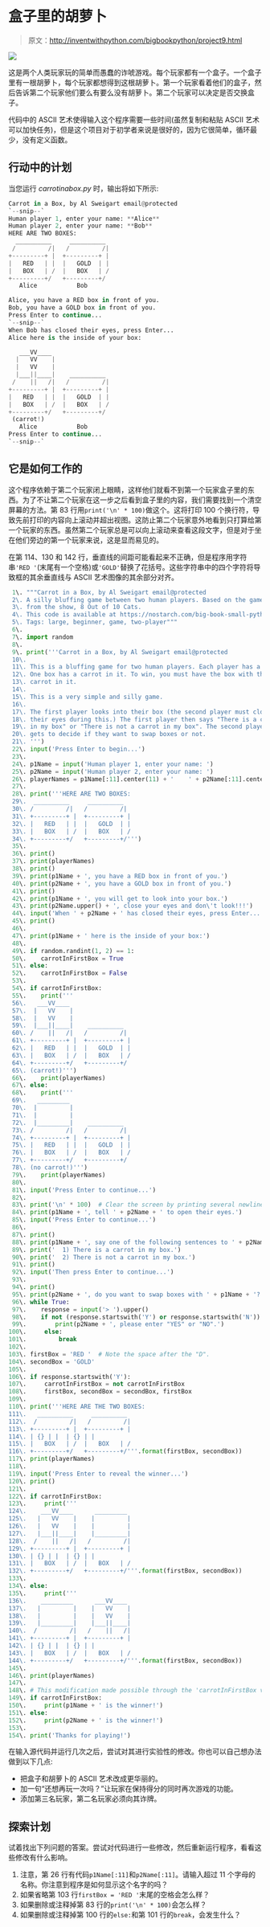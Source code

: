 # 盒子里的胡萝卜

> 原文：<http://inventwithpython.com/bigbookpython/project9.html>

![](img/9d995d63aaead72cad01120081eb8f75.png)

这是两个人类玩家玩的简单而愚蠢的诈唬游戏。每个玩家都有一个盒子。一个盒子里有一根胡萝卜，每个玩家都想得到这根胡萝卜。第一个玩家看着他们的盒子，然后告诉第二个玩家他们要么有要么没有胡萝卜。第二个玩家可以决定是否交换盒子。

代码中的 ASCII 艺术使得输入这个程序需要一些时间(虽然复制和粘贴 ASCII 艺术可以加快任务)，但是这个项目对于初学者来说是很好的，因为它很简单，循环最少，没有定义函数。

## 行动中的计划

当您运行 *carrotinabox.py* 时，输出将如下所示:

```py
Carrot in a Box, by Al Sweigart email@protected
`--snip--`
Human player 1, enter your name: **Alice**
Human player 2, enter your name: **Bob**
HERE ARE TWO BOXES:
  __________     __________
 /         /|   /         /|
+---------+ |  +---------+ |
|   RED   | |  |   GOLD  | |
|   BOX   | /  |   BOX   | /
+---------+/   +---------+/
   Alice           Bob

Alice, you have a RED box in front of you.
Bob, you have a GOLD box in front of you.
Press Enter to continue...
`--snip--`
When Bob has closed their eyes, press Enter...
Alice here is the inside of your box:

   ___VV____
  |   VV    |
  |   VV    |
  |___||____|    __________
 /    ||   /|   /         /|
+---------+ |  +---------+ |
|   RED   | |  |   GOLD  | |
|   BOX   | /  |   BOX   | /
+---------+/   +---------+/
 (carrot!)
   Alice           Bob
Press Enter to continue...
`--snip--`
```

## 它是如何工作的

这个程序依赖于第二个玩家闭上眼睛，这样他们就看不到第一个玩家盒子里的东西。为了不让第二个玩家在这一步之后看到盒子里的内容，我们需要找到一个清空屏幕的方法。第 83 行用`print('\n' * 100)`做这个。这将打印 100 个换行符，导致先前打印的内容向上滚动并超出视图。这防止第二个玩家意外地看到只打算给第一个玩家的东西。虽然第二个玩家总是可以向上滚动来查看这段文字，但是对于坐在他们旁边的第一个玩家来说，这是显而易见的。

在第 114、130 和 142 行，垂直线的间距可能看起来不正确，但是程序用字符串`'RED '`(末尾有一个空格)或`'GOLD'`替换了花括号。这些字符串中的四个字符将导致框的其余垂直线与 ASCII 艺术图像的其余部分对齐。

```py
 1\. """Carrot in a Box, by Al Sweigart email@protected
 2\. A silly bluffing game between two human players. Based on the game
 3\. from the show, 8 Out of 10 Cats.
 4\. This code is available at https://nostarch.com/big-book-small-python-programming
 5\. Tags: large, beginner, game, two-player"""
 6\. 
 7\. import random
 8\. 
 9\. print('''Carrot in a Box, by Al Sweigart email@protected
 10\. 
 11\. This is a bluffing game for two human players. Each player has a box.
 12\. One box has a carrot in it. To win, you must have the box with the
 13\. carrot in it.
 14\. 
 15\. This is a very simple and silly game.
 16\. 
 17\. The first player looks into their box (the second player must close
 18\. their eyes during this.) The first player then says "There is a carrot
 19\. in my box" or "There is not a carrot in my box". The second player then
 20\. gets to decide if they want to swap boxes or not.
 21\. ''')
 22\. input('Press Enter to begin...')
 23\. 
 24\. p1Name = input('Human player 1, enter your name: ')
 25\. p2Name = input('Human player 2, enter your name: ')
 26\. playerNames = p1Name[:11].center(11) + '    ' + p2Name[:11].center(11)
 27\. 
 28\. print('''HERE ARE TWO BOXES:
 29\.  __________     __________
 30\. /         /|   /         /|
 31\. +---------+ |  +---------+ |
 32\. |   RED   | |  |   GOLD  | |
 33\. |   BOX   | /  |   BOX   | /
 34\. +---------+/   +---------+/''')
 35\. 
 36\. print()
 37\. print(playerNames)
 38\. print()
 39\. print(p1Name + ', you have a RED box in front of you.')
 40\. print(p2Name + ', you have a GOLD box in front of you.')
 41\. print()
 42\. print(p1Name + ', you will get to look into your box.')
 43\. print(p2Name.upper() + ', close your eyes and don\'t look!!!')
 44\. input('When ' + p2Name + ' has closed their eyes, press Enter...')
 45\. print()
 46\. 
 47\. print(p1Name + ' here is the inside of your box:')
 48\. 
 49\. if random.randint(1, 2) == 1:
 50\.    carrotInFirstBox = True
 51\. else:
 52\.    carrotInFirstBox = False
 53\. 
 54\. if carrotInFirstBox:
 55\.    print('''
 56\.   ___VV____
 57\.  |   VV    |
 58\.  |   VV    |
 59\.  |___||____|    __________
 60\. /    ||   /|   /         /|
 61\. +---------+ |  +---------+ |
 62\. |   RED   | |  |   GOLD  | |
 63\. |   BOX   | /  |   BOX   | /
 64\. +---------+/   +---------+/
 65\. (carrot!)''')
 66\.    print(playerNames)
 67\. else:
 68\.    print('''
 69\.   _________
 70\.  |         |
 71\.  |         |
 72\.  |_________|    __________
 73\. /         /|   /         /|
 74\. +---------+ |  +---------+ |
 75\. |   RED   | |  |   GOLD  | |
 76\. |   BOX   | /  |   BOX   | /
 77\. +---------+/   +---------+/
 78\. (no carrot!)''')
 79\.    print(playerNames)
 80\. 
 81\. input('Press Enter to continue...')
 82\. 
 83\. print('\n' * 100)  # Clear the screen by printing several newlines.
 84\. print(p1Name + ', tell ' + p2Name + ' to open their eyes.')
 85\. input('Press Enter to continue...')
 86\. 
 87\. print()
 88\. print(p1Name + ', say one of the following sentences to ' + p2Name + '.')
 89\. print('  1) There is a carrot in my box.')
 90\. print('  2) There is not a carrot in my box.')
 91\. print()
 92\. input('Then press Enter to continue...')
 93\. 
 94\. print()
 95\. print(p2Name + ', do you want to swap boxes with ' + p1Name + '? YES/NO')
 96\. while True:
 97\.    response = input('> ').upper()
 98\.    if not (response.startswith('Y') or response.startswith('N')):
 99\.        print(p2Name + ', please enter "YES" or "NO".')
100\.     else:
101\.         break
102\. 
103\. firstBox = 'RED '  # Note the space after the "D".
104\. secondBox = 'GOLD'
105\. 
106\. if response.startswith('Y'):
107\.     carrotInFirstBox = not carrotInFirstBox
108\.     firstBox, secondBox = secondBox, firstBox
109\. 
110\. print('''HERE ARE THE TWO BOXES:
111\.   __________     __________
112\.  /         /|   /         /|
113\. +---------+ |  +---------+ |
114\. | {} | |  | {} | |
115\. |   BOX   | /  |   BOX   | /
116\. +---------+/   +---------+/'''.format(firstBox, secondBox))
117\. print(playerNames)
118\. 
119\. input('Press Enter to reveal the winner...')
120\. print()
121\. 
122\. if carrotInFirstBox:
123\.     print('''
124\.    ___VV____      _________
125\.   |   VV    |    |         |
126\.   |   VV    |    |         |
127\.   |___||____|    |_________|
128\.  /    ||   /|   /         /|
129\. +---------+ |  +---------+ |
130\. | {} | |  | {} | |
131\. |   BOX   | /  |   BOX   | /
132\. +---------+/   +---------+/'''.format(firstBox, secondBox))
133\. 
134\. else:
135\.     print('''
136\.    _________      ___VV____
137\.   |         |    |   VV    |
138\.   |         |    |   VV    |
139\.   |_________|    |___||____|
140\.  /         /|   /    ||   /|
141\. +---------+ |  +---------+ |
142\. | {} | |  | {} | |
143\. |   BOX   | /  |   BOX   | /
144\. +---------+/   +---------+/'''.format(firstBox, secondBox))
145\. 
146\. print(playerNames)
147\. 
148\. # This modification made possible through the 'carrotInFirstBox variable
149\. if carrotInFirstBox:
150\.     print(p1Name + ' is the winner!')
151\. else:
152\.     print(p2Name + ' is the winner!')
153\. 
154\. print('Thanks for playing!') 
```

在输入源代码并运行几次之后，尝试对其进行实验性的修改。你也可以自己想办法做到以下几点:

*   把盒子和胡萝卜的 ASCII 艺术改成更华丽的。
*   加一句“还想再玩一次吗？”让玩家在保持得分的同时再次游戏的功能。
*   添加第三名玩家，第二名玩家必须向其诈牌。

## 探索计划

试着找出下列问题的答案。尝试对代码进行一些修改，然后重新运行程序，看看这些修改有什么影响。

1.  注意，第 26 行有代码`p1Name[:11]`和`p2Name[:11]`。请输入超过 11 个字母的名称。你注意到程序是如何显示这个名字的吗？
2.  如果省略第 103 行`firstBox = 'RED '`末尾的空格会怎么样？
3.  如果删除或注释掉第 83 行的`print('\n' * 100)`会怎么样？
4.  如果删除或注释掉第 100 行的`else:`和第 101 行的`break`，会发生什么？